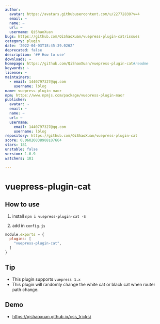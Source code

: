 ```yaml
---
author:
  avatar: https://avatars.githubusercontent.com/u/22772830?v=4
  email: ~
  name: ~
  url: ~
  username: QiShaoXuan
bugs: https://github.com/QiShaoXuan/vuepress-plugin-cat/issues
category: plugin
date: '2022-04-03T18:45:39.026Z'
deprecated: false
description: '## How to use'
downloads: ~
homepage: https://github.com/QiShaoXuan/vuepress-plugin-cat#readme
keywords: ~
license: ~
maintainers:
  - email: 1440797327@qq.com
    username: lblog
name: vuepress-plugin-maor
npm: https://www.npmjs.com/package/vuepress-plugin-maor
publisher:
  avatar: ~
  email: ~
  name: ~
  url: ~
  username:
    email: 1440797327@qq.com
    username: lblog
repository: https://github.com/QiShaoXuan/vuepress-plugin-cat
score: 0.06026038908107664
stars: 181
unstable: false
version: 1.0.9
watchers: 181

---
```


# vuepress-plugin-cat

## How to use

1. install `npm i vuepress-plugin-cat -S`

2. add in `config.js`

```js
module.exports = {
  plugins: [
    "vuepress-plugin-cat",
  ]
}
```

## Tip

- This plugin supports `vuepress 1.x`
- This plugin will randomly change the white cat or black cat when router path change.

## Demo

- https://qishaoxuan.github.io/css_tricks/
